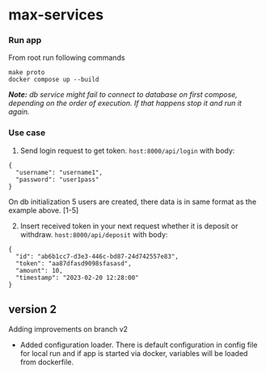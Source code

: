 # max-services 

### Run app
From root run following commands
```
make proto
docker compose up --build
```

***Note:** db service might fail to connect to database on first compose, depending on the order of execution. If that happens stop it and run it again.*

### Use case
1. Send login request to get token. `host:8000/api/login` with body:
```
{ 
  "username": "username1",
  "password": "user1pass"
}
```
On db initialization 5 users are created, there data is in same format as the example above. [1-5]

2. Insert received token in your next request whether it is deposit or withdraw. `host:8000/api/deposit` with body:
```
{ 
  "id": "ab6b1cc7-d3e3-446c-bd87-24d742557e83",
  "token": "aa87dfasd9098sfasasd",
  "amount": 10,
  "timestamp": "2023-02-20 12:28:00"
}
```

## version 2

Adding improvements on branch v2

* Added configuration loader. There is default configuration in config file for local run and if app is started via docker, variables will be loaded from dockerfile.